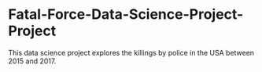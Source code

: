 # Fatal-Force-Data-Science-Project-Project

This data science project explores the killings by police in the USA between 2015 and 2017. 
